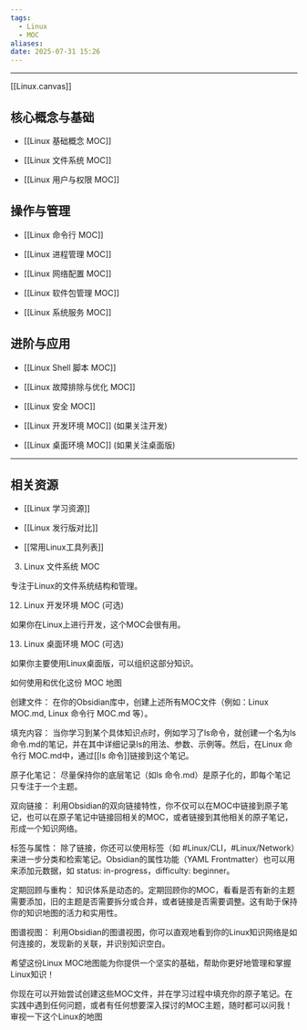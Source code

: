 ```yaml
---
tags:
  - Linux
  - MOC
aliases: 
date: 2025-07-31 15:26
---
```


---

[[Linux.canvas]]

## 核心概念与基础

- [[Linux 基础概念 MOC]]

- [[Linux 文件系统 MOC]]

- [[Linux 用户与权限 MOC]]

## 操作与管理

- [[Linux 命令行 MOC]]

- [[Linux 进程管理 MOC]]

- [[Linux 网络配置 MOC]]

- [[Linux 软件包管理 MOC]]

- [[Linux 系统服务 MOC]]



## 进阶与应用

- [[Linux Shell 脚本 MOC]]

- [[Linux 故障排除与优化 MOC]]

- [[Linux 安全 MOC]]

- [[Linux 开发环境 MOC]] (如果关注开发)

- [[Linux 桌面环境 MOC]] (如果关注桌面版)



---



## 相关资源

- [[Linux 学习资源]]

- [[Linux 发行版对比]]

- [[常用Linux工具列表]]








3. Linux 文件系统 MOC

专注于Linux的文件系统结构和管理。


















12. Linux 开发环境 MOC (可选)

如果你在Linux上进行开发，这个MOC会很有用。




13. Linux 桌面环境 MOC (可选)

如果你主要使用Linux桌面版，可以组织这部分知识。





如何使用和优化这份 MOC 地图

创建文件： 在你的Obsidian库中，创建上述所有MOC文件（例如：Linux MOC.md, Linux 命令行 MOC.md 等）。

填充内容： 当你学习到某个具体知识点时，例如学习了ls命令，就创建一个名为ls 命令.md的笔记，并在其中详细记录ls的用法、参数、示例等。然后，在Linux 命令行 MOC.md中，通过[[ls 命令]]链接到这个笔记。

原子化笔记： 尽量保持你的底层笔记（如ls 命令.md）是原子化的，即每个笔记只专注于一个主题。

双向链接： 利用Obsidian的双向链接特性，你不仅可以在MOC中链接到原子笔记，也可以在原子笔记中链接回相关的MOC，或者链接到其他相关的原子笔记，形成一个知识网络。

标签与属性： 除了链接，你还可以使用标签（如 #Linux/CLI，#Linux/Network）来进一步分类和检索笔记。Obsidian的属性功能（YAML Frontmatter）也可以用来添加元数据，如 status: in-progress，difficulty: beginner。

定期回顾与重构： 知识体系是动态的。定期回顾你的MOC，看看是否有新的主题需要添加，旧的主题是否需要拆分或合并，或者链接是否需要调整。这有助于保持你的知识地图的活力和实用性。

图谱视图： 利用Obsidian的图谱视图，你可以直观地看到你的Linux知识网络是如何连接的，发现新的关联，并识别知识空白。

希望这份Linux MOC地图能为你提供一个坚实的基础，帮助你更好地管理和掌握Linux知识！

你现在可以开始尝试创建这些MOC文件，并在学习过程中填充你的原子笔记。在实践中遇到任何问题，或者有任何想要深入探讨的MOC主题，随时都可以问我！审视一下这个Linux的地图